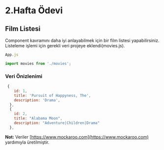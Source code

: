 # 2.Hafta Ödevi

## Film Listesi

Component kavramını daha iyi anlayabilmek için bir film listesi yapabilirsiniz.
Listeleme işlemi için gerekli veri projeye eklendi(movies.js).

```js
App.js

import movies from './movies';
```


### Veri Önizlenimi

```js
 {
    id: 1,
    title: 'Pursuit of Happyness, The',
    description: 'Drama',
  },
  {
    id: 2,
    title: "Alabama Moon",
    description: "Adventure|Children|Drama"
  },
```

**Not:** Veriler [https://www.mockaroo.com](https://www.mockaroo.com) yardımıyla üretilmiştir.
